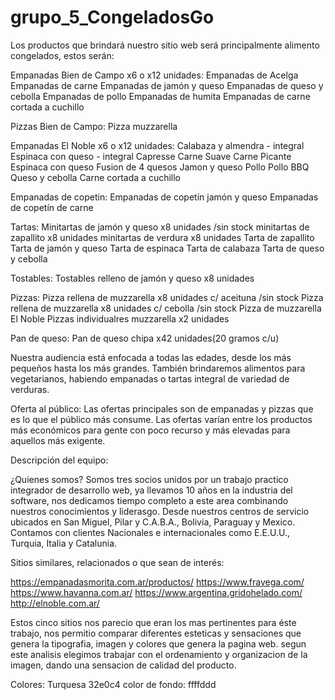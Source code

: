 # grupo_5_CongeladosGo

Los productos que brindará nuestro sitio web será principalmente alimento congelados, estos serán: 

Empanadas Bien de Campo x6 o x12 unidades:
Empanadas de Acelga
Empanadas de carne
Empanadas de jamón y queso
Empanadas de queso y cebolla
Empanadas de pollo
Empanadas de humita
Empanadas de carne cortada a cuchillo

Pizzas Bien de Campo:
Pizza muzzarella 

Empanadas El Noble x6 o x12 unidades:
Calabaza y almendra - integral
Espinaca con queso - integral
Capresse
Carne Suave
Carne Picante
Espinaca con queso
Fusion de 4 quesos
Jamon y queso
Pollo
Pollo BBQ
Queso y cebolla
Carne cortada a cuchillo

Empanadas de copetin:
Empanadas de copetín jamón y queso
Empanadas de copetín de carne

Tartas:
Minitartas de jamón y queso x8 unidades /sin stock
minitartas de zapallito x8 unidades
minitartas de verdura x8 unidades
Tarta de zapallito
Tarta de jamón y queso
Tarta de espinaca
Tarta de calabaza
Tarta de queso y cebolla

Tostables:
Tostables relleno de jamón y queso x8 unidades

Pizzas:
Pizza rellena de muzzarella x8 unidades c/ aceituna /sin stock
Pizza rellena de muzzarella x8 unidades c/ cebolla /sin stock
Pizza de muzzarella El Noble
Pizzas individualres muzzarella x2 unidades

Pan de queso:
Pan de queso chipa x42 unidades(20 gramos c/u)


Nuestra audiencia está enfocada a todas las edades, desde los más pequeños hasta los más grandes. También brindaremos alimentos para vegetarianos, habiendo empanadas o tartas integral de variedad de verduras.

Oferta al público: Las ofertas principales son de empanadas y pizzas que es lo que el público más consume. Las ofertas varían entre los productos más económicos para gente con poco recurso y más elevadas para aquellos más exigente.

Descripción del equipo:

¿Quienes somos?
Somos tres socios unidos por un trabajo practico integrador de desarrollo web, ya llevamos 10 años en la industria del software,  nos dedicamos tiempo completo a este area  combinando nuestros conocimientos y liderasgo. Desde nuestros centros de servicio ubicados en San Miguel, Pilar y C.A.B.A., Bolivia, Paraguay y Mexico. Contamos con clientes Nacionales e internacionales como E.E.U.U., Turquia, Italia y Catalunia.


Sitios similares, relacionados o que sean de interés: 

https://empanadasmorita.com.ar/productos/
https://www.fravega.com/
https://www.havanna.com.ar/
https://www.argentina.gridohelado.com/
http://elnoble.com.ar/

Estos cinco sitios nos parecio que eran los mas pertinentes para éste trabajo, nos permitio comparar diferentes esteticas y sensaciones que genera la tipografia, imagen y colores que genera la pagina web. segun este analisis elegimos trabajar con el ordenamiento y organizacion de la imagen, dando una sensacion de calidad del producto.


Colores: 
Turquesa 32e0c4
color de fondo: ffffddd

